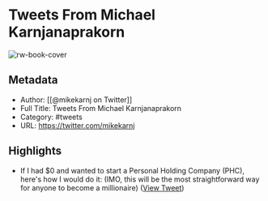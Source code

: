 # Tweets From Michael Karnjanaprakorn

![rw-book-cover](https://pbs.twimg.com/profile_images/1573107822002421760/pZD8Dcwk.jpg)

## Metadata
- Author: [[@mikekarnj on Twitter]]
- Full Title: Tweets From Michael Karnjanaprakorn
- Category: #tweets
- URL: https://twitter.com/mikekarnj

## Highlights
- If I had $0 and wanted to start a Personal Holding Company (PHC), here's how I would do it:
  (IMO, this will be the most straightforward way for anyone to become a millionaire) ([View Tweet](https://twitter.com/mikekarnj/status/1584619808850513921))
